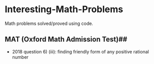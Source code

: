 # Interesting-Math-Problems
Math problems solved/proved using code.

## MAT (Oxford Math Admission Test)##
* 2018 question 6) (iii): finding friendly form of any positive rational number
